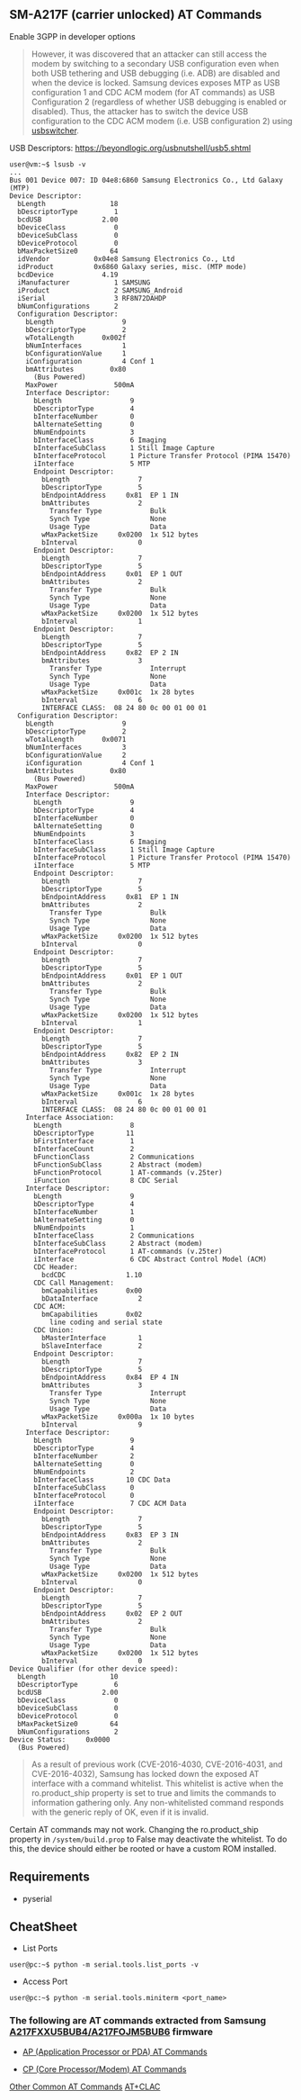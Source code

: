 ## SM-A217F (carrier unlocked) AT Commands
Enable 3GPP in developer options

> However, it was discovered that an attacker can still access the modem by switching to a secondary USB configuration even when both USB tethering and USB debugging (i.e. ADB) are disabled and when the device is locked. Samsung devices exposes MTP as USB configuration 1 and CDC ACM modem (for AT commands) as USB Configuration 2 (regardless of whether USB debugging is enabled or disabled). Thus, the attacker has to switch the device USB configuration to the CDC ACM modem (i.e. USB configuration 2) using [usbswitcher](usbswitcher/).

USB Descriptors: https://beyondlogic.org/usbnutshell/usb5.shtml
```console
user@vm:~$ lsusb -v
...
Bus 001 Device 007: ID 04e8:6860 Samsung Electronics Co., Ltd Galaxy (MTP)
Device Descriptor:
  bLength                18
  bDescriptorType         1
  bcdUSB               2.00
  bDeviceClass            0 
  bDeviceSubClass         0 
  bDeviceProtocol         0 
  bMaxPacketSize0        64
  idVendor           0x04e8 Samsung Electronics Co., Ltd
  idProduct          0x6860 Galaxy series, misc. (MTP mode)
  bcdDevice            4.19
  iManufacturer           1 SAMSUNG
  iProduct                2 SAMSUNG_Android
  iSerial                 3 RF8N72DAHDP
  bNumConfigurations      2
  Configuration Descriptor:
    bLength                 9
    bDescriptorType         2
    wTotalLength       0x002f
    bNumInterfaces          1
    bConfigurationValue     1
    iConfiguration          4 Conf 1
    bmAttributes         0x80
      (Bus Powered)
    MaxPower              500mA
    Interface Descriptor:
      bLength                 9
      bDescriptorType         4
      bInterfaceNumber        0
      bAlternateSetting       0
      bNumEndpoints           3
      bInterfaceClass         6 Imaging
      bInterfaceSubClass      1 Still Image Capture
      bInterfaceProtocol      1 Picture Transfer Protocol (PIMA 15470)
      iInterface              5 MTP
      Endpoint Descriptor:
        bLength                 7
        bDescriptorType         5
        bEndpointAddress     0x81  EP 1 IN
        bmAttributes            2
          Transfer Type            Bulk
          Synch Type               None
          Usage Type               Data
        wMaxPacketSize     0x0200  1x 512 bytes
        bInterval               0
      Endpoint Descriptor:
        bLength                 7
        bDescriptorType         5
        bEndpointAddress     0x01  EP 1 OUT
        bmAttributes            2
          Transfer Type            Bulk
          Synch Type               None
          Usage Type               Data
        wMaxPacketSize     0x0200  1x 512 bytes
        bInterval               1
      Endpoint Descriptor:
        bLength                 7
        bDescriptorType         5
        bEndpointAddress     0x82  EP 2 IN
        bmAttributes            3
          Transfer Type            Interrupt
          Synch Type               None
          Usage Type               Data
        wMaxPacketSize     0x001c  1x 28 bytes
        bInterval               6
        INTERFACE CLASS:  08 24 80 0c 00 01 00 01
  Configuration Descriptor:
    bLength                 9
    bDescriptorType         2
    wTotalLength       0x0071
    bNumInterfaces          3
    bConfigurationValue     2
    iConfiguration          4 Conf 1
    bmAttributes         0x80
      (Bus Powered)
    MaxPower              500mA
    Interface Descriptor:
      bLength                 9
      bDescriptorType         4
      bInterfaceNumber        0
      bAlternateSetting       0
      bNumEndpoints           3
      bInterfaceClass         6 Imaging
      bInterfaceSubClass      1 Still Image Capture
      bInterfaceProtocol      1 Picture Transfer Protocol (PIMA 15470)
      iInterface              5 MTP
      Endpoint Descriptor:
        bLength                 7
        bDescriptorType         5
        bEndpointAddress     0x81  EP 1 IN
        bmAttributes            2
          Transfer Type            Bulk
          Synch Type               None
          Usage Type               Data
        wMaxPacketSize     0x0200  1x 512 bytes
        bInterval               0
      Endpoint Descriptor:
        bLength                 7
        bDescriptorType         5
        bEndpointAddress     0x01  EP 1 OUT
        bmAttributes            2
          Transfer Type            Bulk
          Synch Type               None
          Usage Type               Data
        wMaxPacketSize     0x0200  1x 512 bytes
        bInterval               1
      Endpoint Descriptor:
        bLength                 7
        bDescriptorType         5
        bEndpointAddress     0x82  EP 2 IN
        bmAttributes            3
          Transfer Type            Interrupt
          Synch Type               None
          Usage Type               Data
        wMaxPacketSize     0x001c  1x 28 bytes
        bInterval               6
        INTERFACE CLASS:  08 24 80 0c 00 01 00 01
    Interface Association:
      bLength                 8
      bDescriptorType        11
      bFirstInterface         1
      bInterfaceCount         2
      bFunctionClass          2 Communications
      bFunctionSubClass       2 Abstract (modem)
      bFunctionProtocol       1 AT-commands (v.25ter)
      iFunction               8 CDC Serial
    Interface Descriptor:
      bLength                 9
      bDescriptorType         4
      bInterfaceNumber        1
      bAlternateSetting       0
      bNumEndpoints           1
      bInterfaceClass         2 Communications
      bInterfaceSubClass      2 Abstract (modem)
      bInterfaceProtocol      1 AT-commands (v.25ter)
      iInterface              6 CDC Abstract Control Model (ACM)
      CDC Header:
        bcdCDC               1.10
      CDC Call Management:
        bmCapabilities       0x00
        bDataInterface          2
      CDC ACM:
        bmCapabilities       0x02
          line coding and serial state
      CDC Union:
        bMasterInterface        1
        bSlaveInterface         2 
      Endpoint Descriptor:
        bLength                 7
        bDescriptorType         5
        bEndpointAddress     0x84  EP 4 IN
        bmAttributes            3
          Transfer Type            Interrupt
          Synch Type               None
          Usage Type               Data
        wMaxPacketSize     0x000a  1x 10 bytes
        bInterval               9
    Interface Descriptor:
      bLength                 9
      bDescriptorType         4
      bInterfaceNumber        2
      bAlternateSetting       0
      bNumEndpoints           2
      bInterfaceClass        10 CDC Data
      bInterfaceSubClass      0 
      bInterfaceProtocol      0 
      iInterface              7 CDC ACM Data
      Endpoint Descriptor:
        bLength                 7
        bDescriptorType         5
        bEndpointAddress     0x83  EP 3 IN
        bmAttributes            2
          Transfer Type            Bulk
          Synch Type               None
          Usage Type               Data
        wMaxPacketSize     0x0200  1x 512 bytes
        bInterval               0
      Endpoint Descriptor:
        bLength                 7
        bDescriptorType         5
        bEndpointAddress     0x02  EP 2 OUT
        bmAttributes            2
          Transfer Type            Bulk
          Synch Type               None
          Usage Type               Data
        wMaxPacketSize     0x0200  1x 512 bytes
        bInterval               0
Device Qualifier (for other device speed):
  bLength                10
  bDescriptorType         6
  bcdUSB               2.00
  bDeviceClass            0 
  bDeviceSubClass         0 
  bDeviceProtocol         0 
  bMaxPacketSize0        64
  bNumConfigurations      2
Device Status:     0x0000
  (Bus Powered)
```

> As a result of previous work (CVE-2016-4030, CVE-2016-4031, and CVE-2016-4032), Samsung has locked down the exposed AT interface with a command whitelist.
> This whitelist is active when the ro.product_ship property is set to true and limits the commands to information gathering only. Any non-whitelisted command responds with the generic reply of OK, even if it is invalid.

Certain AT commands may not work. Changing the ro.product_ship property in ```/system/build.prop``` to False may deactivate the whitelist. To do this, the device should either be rooted or have a custom ROM installed.

## Requirements
- pyserial

## CheatSheet
- List Ports
```console
user@pc:~$ python -m serial.tools.list_ports -v
```

- Access Port
```console
user@pc:~$ python -m serial.tools.miniterm <port_name>
```

### The following are AT commands extracted from Samsung [A217FXXU5BUB4/A217FOJM5BUB6](https://www.getgsmtips.com/samsung-galaxy-a21s-sm-a217f-u5-full-firmware/) firmware

- [AP (Application Processor or PDA) AT Commands](at%20commands/AP.md)

- [CP (Core Processor/Modem) AT Commands](at%20commands/CP.md)

[Other Common AT Commands](at%20commands/others.md)
[AT+CLAC](at%20commands/AT+CLAC.md)